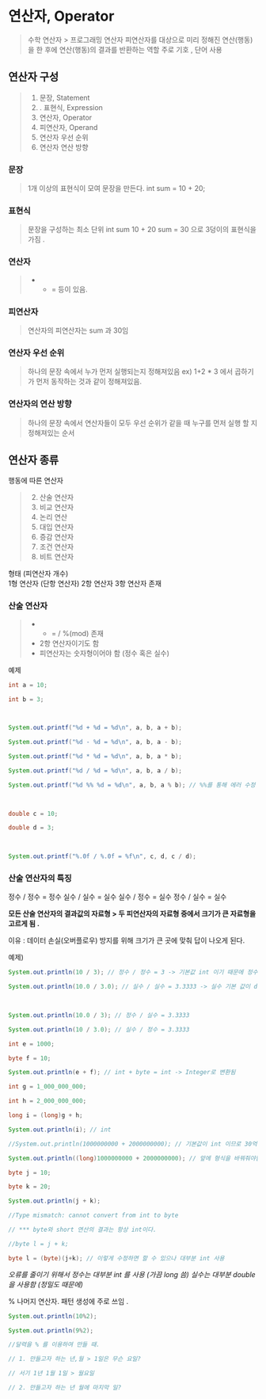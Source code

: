 #  연산자, Operator

>수학 연산자 > 프로그래밍 연산자
>피연산자를 대상으로 미리 정해진 연산(행동)을 한 후에 연산(행동)의 결과를 반환하는 역할
>주로 기호 , 단어 사용

## 연산자 구성
>1. 문장, Statement
>2. . 표현식, Expression
>3. 연산자, Operator
>4. 피연산자, Operand
>5. 연산자 우선 순위
>6. 연산자 연산 방향

### 문장
> 1개 이상의 표현식이 모여 문장을 만든다. 
> int sum  = 10 + 20;

### 표현식
>문장을 구성하는 최소 단위
>int sum
>10 + 20 
>sum = 30 으로 3덩이의 표현식을 가짐 . 

### 연산자 
> + - = 등이 있음.

### 피연산자
> 연산자의 피연산자는 sum 과 30임

### 연산자 우선 순위 

> 하나의 문장 속에서 누가 먼저 실행되는지 정해져있음
> ex) 1+2 * 3 에서 곱하기가 먼저 동작하는 것과 같이 정해져있음.

### 연산자의 연산 방향
> 하나의 문장 속에서 연산자들이 모두 우선 순위가 같을 때 누구를 먼저 실행 할 지 정해져있는 순서

## 연산자 종류
행동에 따른 연산자
> 2. 산술 연산자
> 3. 비교 연산자
> 4. 논리 연산
> 5. 대입 연산자
> 6. 증감 연산자
> 7. 조건 연산자
> 8. 비트 연산자

형태 (피연산자 개수)  
1형 연산자 (단항 연산자)
2항 연산자
3항 연산자 존재 

### 산술 연산자
> + - = / %(mod) 존재
> + 2항 연산자이기도 함 
> + 피연산자는 숫자형이어야 함 (정수 혹은 실수)

예제 
```java
int a = 10;

int b = 3;

  

System.out.printf("%d + %d = %d\n", a, b, a + b);

System.out.printf("%d - %d = %d\n", a, b, a - b);

System.out.printf("%d * %d = %d\n", a, b, a * b);

System.out.printf("%d / %d = %d\n", a, b, a / b);

System.out.printf("%d %% %d = %d\n", a, b, a % b); // %%를 통해 에러 수정 -> Escape

  

double c = 10;

double d = 3;

  

System.out.printf("%.0f / %.0f = %f\n", c, d, c / d);
```
### 산술 연산자의 특징

정수 / 정수 = 정수
실수 / 실수 = 실수
실수 / 정수 = 실수
정수 / 실수 = 실수 

**모든 산술 연산자의 결과값의 자료형 >  두 피연산자의 자료형 중에서 크기가 큰 자료형을 고르게 됨 .**

이유 : 데이터 손실(오버플로우) 방지를 위해 크기가 큰 곳에 맞춰 답이 나오게 된다.

예제)
```java
System.out.println(10 / 3); // 정수 / 정수 = 3 -> 기본값 int 이기 때문에 정수로 나옴

System.out.println(10.0 / 3.0); // 실수 / 실수 = 3.3333 -> 실수 기본 값이 double 이므로

  

System.out.println(10.0 / 3); // 정수 / 실수 = 3.3333

System.out.println(10 / 3.0); // 실수 / 정수 = 3.3333

int e = 1000;

byte f = 10;

System.out.println(e + f); // int + byte = int -> Integer로 변환됨

int g = 1_000_000_000;

int h = 2_000_000_000;

long i = (long)g + h;

System.out.println(i); // int

//System.out.println(1000000000 + 2000000000); // 기본값이 int 이므로 30억은 오버플로우 발생

System.out.println((long)1000000000 + 2000000000); // 앞에 형식을 바꿔줘야함 -> 하나만 해도 됨

byte j = 10;

byte k = 20;

System.out.println(j + k);

//Type mismatch: cannot convert from int to byte

// *** byte와 short 연산의 결과는 항상 int이다.

//byte l = j + k;

byte l = (byte)(j+k); // 이렇게 수정하면 할 수 있으나 대부분 int 사용
```

*오류를 줄이기 위해서 정수는 대부분 int 를 사용 (가끔 long 씀)*
*실수는 대부분 double을 사용함 (정밀도 때문에)*

% 나머지 연산자.
패턴 생성에 주로 쓰임 .
```java
System.out.println(10%2);

System.out.println(9%2);

//달력을 % 를 이용하여 만들 때.

// 1. 만들고자 하는 년,월 > 1일은 무슨 요일?

// 서기 1년 1월 1일 > 월요일

// 2. 만들고자 하는 년 월에 마지막 일?
```

